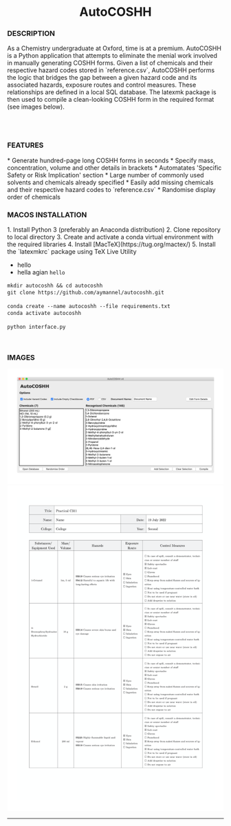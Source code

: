 <h1 align = "center">AutoCOSHH</h1>

<h3>DESCRIPTION</h3>
As a Chemistry undergraduate at Oxford, time is at a premium. AutoCOSHH is a Python application that attempts to eliminate the menial work involved in manually generating COSHH forms. Given a list of chemicals and their respective hazard codes stored in `reference.csv`, AutoCOSHH performs the logic that bridges the gap between a given hazard code and its associated hazards, exposure routes and control measures. These relationships are defined in a local SQL database. The latexmk package is then used to compile a clean-looking COSHH form in the required format (see images below).

</br></br>
<h3>FEATURES</h3>
* Generate hundred-page long COSHH forms in seconds
* Specify mass, concentration, volume and other details in brackets
* Automatates 'Specific Safety or Risk Implication' section
* Large number of commonly used solvents and chemicals already specified
* Easily add missing chemicals and their respective hazard codes to `reference.csv`
* Randomise display order of chemicals

</br>
<h3>MACOS INSTALLATION</h3>
1. Install Python 3 (preferably an Anaconda distribution)
2. Clone repository to local directory
3. Create and activate a conda virtual environment with the required libraries
4. Install [MacTeX](https://tug.org/mactex/)
5. Install the `latexmkrc` package using TeX Live Utility

* hello
* hella agian `hello`

```
mkdir autocoshh && cd autocoshh
git clone https://github.com/aymannel/autocoshh.git

conda create --name autocoshh --file requirements.txt
conda activate autocoshh

python interface.py
```

</br>
<h3>IMAGES</h3>

![projectimage](https://github.com/aymannel/autocoshh/blob/master/img/autocoshh.png?raw=true)
![projectimage](https://github.com/aymannel/autocoshh/blob/master/img/form.png?raw=true)

<hr>
